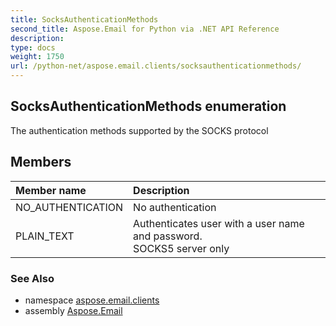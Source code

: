 ```yaml
---
title: SocksAuthenticationMethods
second_title: Aspose.Email for Python via .NET API Reference
description: 
type: docs
weight: 1750
url: /python-net/aspose.email.clients/socksauthenticationmethods/
---
```


## SocksAuthenticationMethods enumeration

The authentication methods supported by the SOCKS protocol

## Members
| Member name | Description |
| :- | :- |
|NO_AUTHENTICATION|No authentication|
|PLAIN_TEXT|Authenticates user with a user name and password.<br/>            SOCKS5 server only|

### See Also

* namespace [aspose.email.clients](/email/python-net/aspose.email.clients/)
* assembly [Aspose.Email](/email/python-net/)


